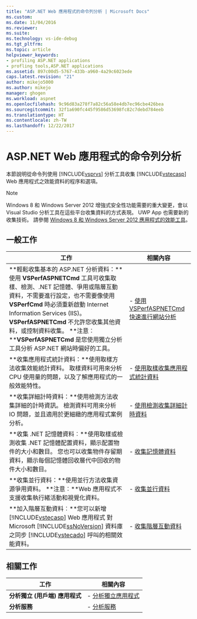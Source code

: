 ```yaml
---
title: "ASP.NET Web 應用程式的命令列分析 | Microsoft Docs"
ms.custom: 
ms.date: 11/04/2016
ms.reviewer: 
ms.suite: 
ms.technology: vs-ide-debug
ms.tgt_pltfrm: 
ms.topic: article
helpviewer_keywords:
- profiling ASP.NET applications
- profling tools,ASP.NET applications
ms.assetid: 897c00d5-5767-433b-a960-4a29c6023ede
caps.latest.revision: "21"
author: mikejo5000
ms.author: mikejo
manager: ghogen
ms.workload: aspnet
ms.openlocfilehash: 9c96d83a278f7a82c56a58e4db7ec96cbe426bea
ms.sourcegitcommit: 32f1a690fc445f9586d53698fc82c7debd784eeb
ms.translationtype: HT
ms.contentlocale: zh-TW
ms.lasthandoff: 12/22/2017
---
```

# <a name="command-line-profiling-of-aspnet-web-applications"></a>ASP.NET Web 應用程式的命令列分析
本節說明從命令列使用 [!INCLUDE[vsprvs](../code-quality/includes/vsprvs_md.md)] 分析工具收集 [!INCLUDE[vstecasp](../code-quality/includes/vstecasp_md.md)] Web 應用程式之效能資料的程序和選項。  
  
> [!NOTE]
>  Windows 8 和 Windows Server 2012 增強式安全性功能需要的重大變更，會以 Visual Studio 分析工具在這些平台收集資料的方式表現。 UWP App 也需要新的收集技術。 請參閱 [Windows 8 和 Windows Server 2012 應用程式的效能工具](../profiling/performance-tools-on-windows-8-and-windows-server-2012-applications.md)。  
  
## <a name="common-tasks"></a>一般工作  
  
|工作|相關內容|  
|----------|---------------------|  
|**輕鬆收集基本的 ASP.NET 分析資料：**使用 **VSPerfASPNETCmd** 工具可收集取樣、檢測、.NET 記憶體、爭用或階層互動資料，不需要進行設定，也不需要像使用 **VSPerfCmd** 時必須重新啟動 Internet Information Services (IIS)。 **VSPerfASPNETCmd** 不允許您收集其他資料，或控制資料收集。 **注意︰****VSPerfASPNETCmd** 是您使用獨立分析工具分析 ASP.NET 網站時偏好的工具。|-   [使用 VSPerfASPNETCmd 快速進行網站分析](../profiling/rapid-web-site-profiling-with-vsperfaspnetcmd.md)|  
|**收集應用程式統計資料：**使用取樣方法收集效能統計資料。 取樣資料可用來分析 CPU 使用量的問題，以及了解應用程式的一般效能特性。|-   [使用取樣收集應用程式統計資料](../profiling/collecting-application-statistics-for-aspnet-web-applications-using-the-profiler-sampling-method-from-the-command-line.md)|  
|**收集詳細計時資料：**使用檢測方法收集詳細的計時資訊。 檢測資料可用來分析 IO 問題，並且適用於更細緻的應用程式案例分析。|-   [使用檢測收集詳細計時資料](../profiling/collecting-detailed-timing-data-for-an-aspnet-web-application-using-the-profiler-instrumentation-method-from-the-command-line.md)|  
|**收集 .NET 記憶體資料︰**使用取樣或檢測收集 .NET 記憶體配置資料，顯示配置物件的大小和數目。 您也可以收集物件存留期資料，顯示每個記憶體回收層代中回收的物件大小和數目。|-   [收集記憶體資料](../profiling/collecting-memory-data-from-an-aspnet-web-application-by-using-the-profiler-command-line.md)|  
|**收集並行資料：**使用並行方法收集資源爭用資料。 **注意︰**Web 應用程式不支援收集執行緒活動和視覺化資料。|-   [收集並行資料](../profiling/collecting-concurrency-data-for-an-aspnet-web-application-using-the-profiler-command-line.md)|  
|**加入階層互動資料︰**您可以新增 [!INCLUDE[vstecasp](../code-quality/includes/vstecasp_md.md)] Web 應用程式 對 Microsoft [!INCLUDE[ssNoVersion](../data-tools/includes/ssnoversion_md.md)] 資料庫之同步 [!INCLUDE[vstecado](../data-tools/includes/vstecado_md.md)] 呼叫的相關效能資料。|-   [收集階層互動資料](../profiling/adding-tier-interaction-data-from-the-command-line.md)|  
  
## <a name="related-tasks"></a>相關工作  
  
|工作|相關內容|  
|----------|---------------------|  
|**分析獨立 (用戶端) 應用程式**|-   [分析獨立應用程式](../profiling/command-line-profiling-of-stand-alone-applications.md)|  
|**分析服務**|-   [分析服務](../profiling/command-line-profiling-of-services.md)|